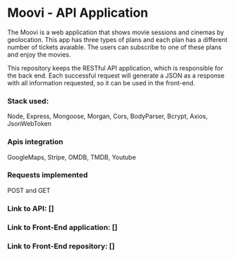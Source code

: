 # Moovi - API Application

The Moovi is a web application that shows movie sessions and cinemas by geolocation. This app has three types of plans and each plan has a different number of tickets avaiable. The users can subscribe to one of these plans and enjoy the movies. 

This repository keeps the RESTful API application, which is responsible for the back end. Each successful request will generate a JSON as a response with all information requested, so it can be used in the front-end.

### Stack used:

Node, Express, Mongoose, Morgan, Cors, BodyParser, Bcrypt, Axios, JsonWebToken

### Apis integration

GoogleMaps, Stripe, OMDB, TMDB, Youtube

### Requests implemented

POST and GET

### Link to API: []

### Link to Front-End application: []

### Link to Front-End repository: []

